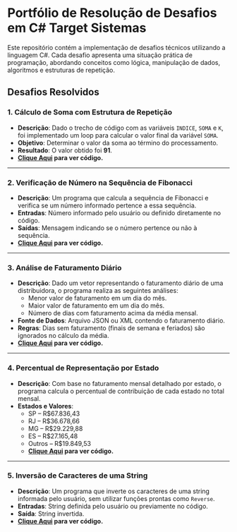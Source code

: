# Portfólio de Resolução de Desafios em C# Target Sistemas

Este repositório contém a implementação de desafios técnicos utilizando a linguagem C#. Cada desafio apresenta uma situação prática de programação, abordando conceitos como lógica, manipulação de dados, algoritmos e estruturas de repetição.

## Desafios Resolvidos

### 1. Cálculo de Soma com Estrutura de Repetição
- **Descrição**: Dado o trecho de código com as variáveis `INDICE`, `SOMA` e `K`, foi implementado um loop para calcular o valor final da variável `SOMA`.
- **Objetivo**: Determinar o valor da soma ao término do processamento.
- **Resultado**: O valor obtido foi **91**.
- **[Clique Aqui](https://github.com/CaioHangai/TesteTargetSistemaDevPlantao/blob/main/1ValorVariavelSoma/Program.cs) para ver código.**

---

### 2. Verificação de Número na Sequência de Fibonacci
- **Descrição**: Um programa que calcula a sequência de Fibonacci e verifica se um número informado pertence a essa sequência.
- **Entradas**: Número informado pelo usuário ou definido diretamente no código.
- **Saídas**: Mensagem indicando se o número pertence ou não à sequência.
- **[Clique Aqui](https://github.com/CaioHangai/TesteTargetSistemaDevPlantao/blob/main/2Fibonacci/Program.cs) para ver código.**

---

### 3. Análise de Faturamento Diário
- **Descrição**: Dado um vetor representando o faturamento diário de uma distribuidora, o programa realiza as seguintes análises:
  - Menor valor de faturamento em um dia do mês.
  - Maior valor de faturamento em um dia do mês.
  - Número de dias com faturamento acima da média mensal.
- **Fonte de Dados**: Arquivo JSON ou XML contendo o faturamento diário.
- **Regras**: Dias sem faturamento (finais de semana e feriados) são ignorados no cálculo da média.
- **[Clique Aqui](https://github.com/CaioHangai/TesteTargetSistemaDevPlantao/blob/main/3VetorFaturamentoDiario/Program.cs) para ver código.**

---

### 4. Percentual de Representação por Estado
- **Descrição**: Com base no faturamento mensal detalhado por estado, o programa calcula o percentual de contribuição de cada estado no total mensal.
- **Estados e Valores**:
  - SP – R$67.836,43
  - RJ – R$36.678,66
  - MG – R$29.229,88
  - ES – R$27.165,48
  - Outros – R$19.849,53
  - **[Clique Aqui](https://github.com/CaioHangai/TesteTargetSistemaDevPlantao/blob/main/4PercentualDeRepresentacao/Program.cs) para ver código.**

---

### 5. Inversão de Caracteres de uma String
- **Descrição**: Um programa que inverte os caracteres de uma string informada pelo usuário, sem utilizar funções prontas como `Reverse`.
- **Entradas**: String definida pelo usuário ou previamente no código.
- **Saída**: String invertida.
- **[Clique Aqui](https://github.com/CaioHangai/TesteTargetSistemaDevPlantao/blob/main/5InverteString/Program.cs) para ver código.**
